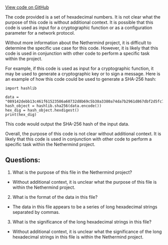 [View code on GitHub](https://github.com/NethermindEth/nethermind/src/bench_precompiles/vectors/bnmul/current/input_param_scalar_0_gas_6000.csv)

The code provided is a set of hexadecimal numbers. It is not clear what the purpose of this code is without additional context. It is possible that this code is used as input for a cryptographic function or as a configuration parameter for a network protocol.

Without more information about the Nethermind project, it is difficult to determine the specific use case for this code. However, it is likely that this code is used in conjunction with other code to perform a specific task within the project.

For example, if this code is used as input for a cryptographic function, it may be used to generate a cryptographic key or to sign a message. Here is an example of how this code could be used to generate a SHA-256 hash:

```
import hashlib

data = "089142debb13c461f61523586a60732d8b69c5b38a3380a74da7b2961d867dbf2d5fc7bbc013c16d7945f190b232eacc25da675c0eb093fe6b9f1b4b4e107b36ffffffffffffffffffffffffffffffffffffffffffffffffffffffffffffffff,0bf982b98a2757878c051bfe7eee228b12bc69274b918f08d9fcb21e9184ddc10b17c77cbf3c19d5d27e18cbd4a8c336afb488d0e92c18d56e64dd4ea5c437e6"
hash_object = hashlib.sha256(data.encode())
hex_dig = hash_object.hexdigest()
print(hex_dig)
```

This code would output the SHA-256 hash of the input data.

Overall, the purpose of this code is not clear without additional context. It is likely that this code is used in conjunction with other code to perform a specific task within the Nethermind project.
## Questions: 
 1. What is the purpose of this file in the Nethermind project?
- Without additional context, it is unclear what the purpose of this file is within the Nethermind project.

2. What is the format of the data in this file?
- The data in this file appears to be a series of long hexadecimal strings separated by commas.

3. What is the significance of the long hexadecimal strings in this file?
- Without additional context, it is unclear what the significance of the long hexadecimal strings in this file is within the Nethermind project.
